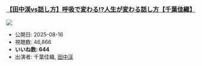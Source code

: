 ### [【田中渓vs話し方】呼吸で変わる!?人生が変わる話し方【千葉佳織】](https://www.youtube.com/watch?v=LOmtZ1GhITY)
[![](https://img.youtube.com/vi/LOmtZ1GhITY/sddefault.jpg)](https://www.youtube.com/watch?v=LOmtZ1GhITY)
-   公開日: 2025-08-16
-   視聴数: 46,866
-   **いいね数: 644**
-   出演者: 千葉佳織, [田中渓](/rehacq_fan/people/田中渓 "wikilink")

